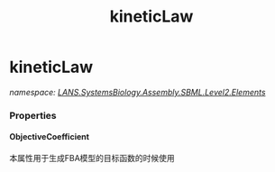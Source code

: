 ﻿---
title: kineticLaw
---

# kineticLaw
_namespace: [LANS.SystemsBiology.Assembly.SBML.Level2.Elements](N-LANS.SystemsBiology.Assembly.SBML.Level2.Elements.html)_






### Properties

#### ObjectiveCoefficient
本属性用于生成FBA模型的目标函数的时候使用
